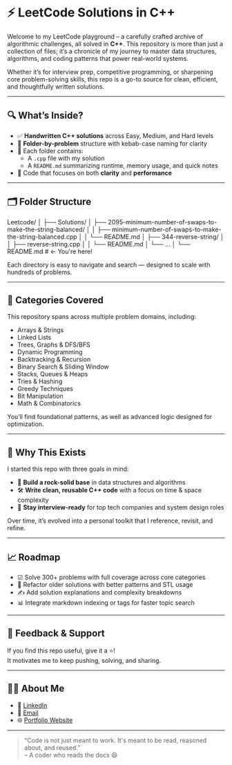 # ⚡ LeetCode Solutions in C++

Welcome to my LeetCode playground – a carefully crafted archive of algorithmic challenges, all solved in **C++**. This repository is more than just a collection of files; it’s a chronicle of my journey to master data structures, algorithms, and coding patterns that power real-world systems.

Whether it’s for interview prep, competitive programming, or sharpening core problem-solving skills, this repo is a go-to source for clean, efficient, and thoughtfully written solutions.

---

## 🔍 What’s Inside?

- ✅ **Handwritten C++ solutions** across Easy, Medium, and Hard levels  
- 🔢 **Folder-by-problem** structure with kebab-case naming for clarity  
- 📄 Each folder contains:
  - A `.cpp` file with my solution  
  - A `README.md` summarizing runtime, memory usage, and quick notes  
- 🧠 Code that focuses on both **clarity** and **performance**

---

## 🗂️ Folder Structure

Leetcode/
│
├── Solutions/
│ ├── 2095-minimum-number-of-swaps-to-make-the-string-balanced/
│ │ ├── minimum-number-of-swaps-to-make-the-string-balanced.cpp
│ │ └── README.md
│ ├── 344-reverse-string/
│ │ ├── reverse-string.cpp
│ │ └── README.md
│ └── ...
│
└── README.md # ← You're here!


Each directory is easy to navigate and search — designed to scale with hundreds of problems.

---

## 🧩 Categories Covered

This repository spans across multiple problem domains, including:

- Arrays & Strings  
- Linked Lists  
- Trees, Graphs & DFS/BFS  
- Dynamic Programming  
- Backtracking & Recursion  
- Binary Search & Sliding Window  
- Stacks, Queues & Heaps  
- Tries & Hashing  
- Greedy Techniques  
- Bit Manipulation  
- Math & Combinatorics  

You’ll find foundational patterns, as well as advanced logic designed for optimization.

---

## 🚀 Why This Exists

I started this repo with three goals in mind:

- 🧠 **Build a rock-solid base** in data structures and algorithms  
- 🛠️ **Write clean, reusable C++ code** with a focus on time & space complexity  
- 💼 **Stay interview-ready** for top tech companies and system design roles  

Over time, it’s evolved into a personal toolkit that I reference, revisit, and refine.

---

## 📈 Roadmap

- ☑ Solve 300+ problems with full coverage across core categories  
- 🔁 Refactor older solutions with better patterns and STL usage  
- ✍️ Add solution explanations and complexity breakdowns  
- 📊 Integrate markdown indexing or tags for faster topic search  

---

## 🌟 Feedback & Support

If you find this repo useful, give it a ⭐!  
It motivates me to keep pushing, solving, and sharing.

---

## 🙋‍♂️ About Me

- 💼 [LinkedIn](https://www.linkedin.com/in/jeel3105/)  
- 📧 [Email](mailto:pateljeel3105@gmail.com)  
- 🌐 [Portfolio Website]((https://jex2l.github.io/My-Resume/)) <!-- Replace with your actual portfolio if available -->

---

> “Code is not just meant to work. It's meant to be read, reasoned about, and reused.”  
> – A coder who reads the docs 😄
